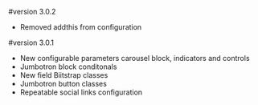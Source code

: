 #version 3.0.2

* Removed addthis from configuration

#version 3.0.1

* New configurable parameters carousel block, indicators and controls
* Jumbotron block conditonals
* New field Biitstrap classes
* Jumbotron button classes
* Repeatable social links configuration
